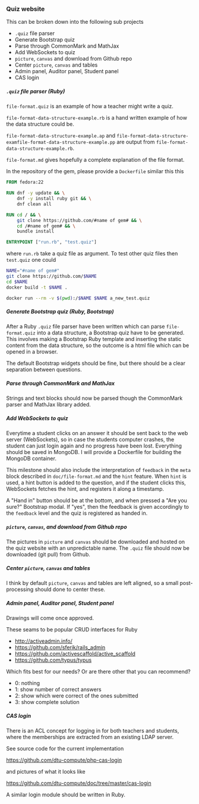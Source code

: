 ### Quiz website

This can be broken down into the following sub projects

* `.quiz` file parser
* Generate Bootstrap quiz
* Parse through CommonMark and MathJax
* Add WebSockets to quiz
* `picture`, `canvas` and download from Github repo
* Center `picture`, `canvas` and tables
* Admin panel, Auditor panel, Student panel
* CAS login


##### `.quiz` file parser (Ruby)

`file-format.quiz` is an example of how a teacher might write a quiz.

`file-format-data-structure-example.rb` is a hand written example of how the data structure could be.

`file-format-data-structure-example.ap` and `file-format-data-structure-examfile-format-data-structure-example.pp` are output from `file-format-data-structure-example.rb`.

`file-format.md` gives hopefully a complete explanation of the file format.

In the repository of the gem, please provide a `Dockerfile` similar this this

```Dockerfile
FROM fedora:22

RUN dnf -y update && \
    dnf -y install ruby git && \
    dnf clean all

RUN cd / && \
    git clone https://github.com/#name of gem# && \
    cd /#name of gem# && \
    bundle install

ENTRYPOINT ["run.rb", "test.quiz"]
```

where `run.rb` take a quiz file as argument. To test other quiz files then `test.quiz` one could

```bash
NAME="#name of gem#"
git clone https://github.com/$NAME
cd $NAME
docker build -t $NAME .

docker run --rm -v $(pwd):/$NAME $NAME a_new_test.quiz
```

##### Generate Bootstrap quiz (Ruby, Bootstrap)

After a Ruby `.quiz` file parser have been written which can parse `file-format.quiz` into a data structure, a Bootstrap quiz have to be generated. This involves making a Bootstrap Ruby template and inserting the static content from the data structure, so the outcome is a html file which can be opened in a browser.

The default Bootstrap widgets should be fine, but there should be a clear separation between questions.


##### Parse through CommonMark and MathJax

Strings and text blocks should now be parsed though the CommonMark parser and MathJax library added.


##### Add WebSockets to quiz

Everytime a student clicks on an answer it should be sent back to the web server (WebSockets), so in case the students computer crashes, the student can just login again and no progress have been lost. Everything should be saved in MongoDB. I will provide a Dockerfile for building the MongoDB container.

This milestone should also include the interpretation of `feedback` in the `meta` block described in `doc/file-format.md` and the `hint` feature. When `hint` is used, a hint button is added to the question, and if the student clicks this, WebSockets fetches the hint, and registers it along a timestamp.

A "Hand in" button should be at the bottom, and when pressed a "Are you sure?" Bootstrap modal. If "yes", then the feedback is given accordingly to the `feedback` level and the quiz is registered as handed in.


##### `picture`, `canvas`, and download from Github repo

The pictures in `picture` and `canvas` should be downloaded and hosted on the quiz website with an unpredictable name. The `.quiz` file should now be downloaded (git pull) from Github.


##### Center `picture`, `canvas` and tables

I think by default `picture`, `canvas` and tables are left aligned, so a small post-processing should done to center these.


##### Admin panel, Auditor panel, Student panel

Drawings will come once approved.

These seams to be popular CRUD interfaces for Ruby

* http://activeadmin.info/
* https://github.com/sferik/rails_admin
* https://github.com/activescaffold/active_scaffold
* https://github.com/typus/typus

Which fits best for our needs? Or are there other that you can recommend?


* 0: nothing
* 1: show number of correct answers
* 2: show which were correct of the ones submitted
* 3: show complete solution


##### CAS login

There is an ACL concept for logging in for both teachers and students, where the memberships are extracted from an existing LDAP server. 

See source code for the current implementation

https://github.com/dtu-compute/php-cas-login

and pictures of what it looks like

https://github.com/dtu-compute/doc/tree/master/cas-login

A similar login module should be written in Ruby.
